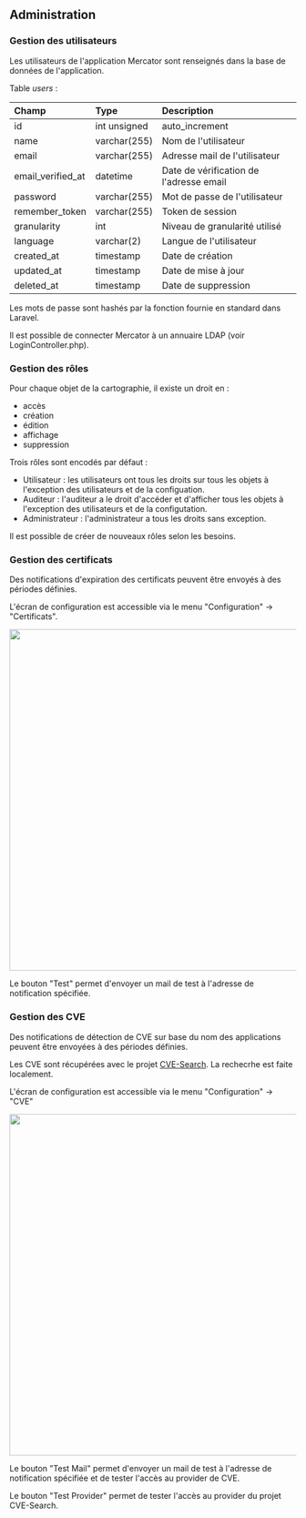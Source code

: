 ## Administration

### Gestion des utilisateurs

Les utilisateurs de l'application Mercator sont renseignés dans la base de données de l'application.

Table *users* :

| Champ             | Type         | Description      |
|:------------------|:-------------|:-----------------|
| id                | int unsigned | auto_increment |
| name              | varchar(255) | Nom de l'utilisateur |
| email             | varchar(255) | Adresse mail de l'utilisateur |
| email_verified_at | datetime     | Date de vérification de l'adresse email |
| password          | varchar(255) | Mot de passe de l'utilisateur |
| remember_token    | varchar(255) | Token de session |
| granularity       | int          | Niveau de granularité utilisé |
| language          | varchar(2)   | Langue de l'utilisateur |
| created_at        | timestamp    | Date de création |
| updated_at        | timestamp    | Date de mise à jour |
| deleted_at        | timestamp    | Date de suppression |

Les mots de passe sont hashés par la fonction fournie en standard dans Laravel.

Il est possible de connecter Mercator à un annuaire LDAP (voir LoginController.php). 

### Gestion des rôles

Pour chaque objet de la cartographie, il existe un droit en :

- accès
- création
- édition
- affichage
- suppression

Trois rôles sont encodés par défaut :

- Utilisateur : les utilisateurs ont tous les droits sur tous les objets à l'exception des utilisateurs et de la configuation.
- Auditeur : l'auditeur a le droit d'accéder et d'afficher tous les objets à l'exception des utilisateurs et de la configutation.
- Administrateur : l'administrateur a tous les droits sans exception.

Il est possible de créer de nouveaux rôles selon les besoins. 

### Gestion des certificats

Des notifications d'expiration des certificats peuvent être envoyés à des périodes définies.

L'écran de configuration est accessible via le menu "Configuration" -> "Certificats".

   [<img src="/mercator/images/certificates.png" width="600">](/mercator/images/certificates.png)

Le bouton "Test" permet d'envoyer un mail de test à l'adresse de notification spécifiée.

### Gestion des CVE

Des notifications de détection de CVE sur base du nom des applications peuvent être envoyées à des périodes définies.

Les CVE sont récupérées avec le projet [CVE-Search](https://github.com/cve-search/cve-search). La rechecrhe est faite localement.

L'écran de configuration est accessible via le menu "Configuration" -> "CVE"

   [<img src="/mercator/images/cve.png" width="600">](/mercator/images/cve.png)


Le bouton "Test Mail" permet d'envoyer un mail de test à l'adresse de notification spécifiée et de tester l'accès au provider de CVE.

Le bouton "Test Provider" permet de tester l'accès au provider du projet CVE-Search.
